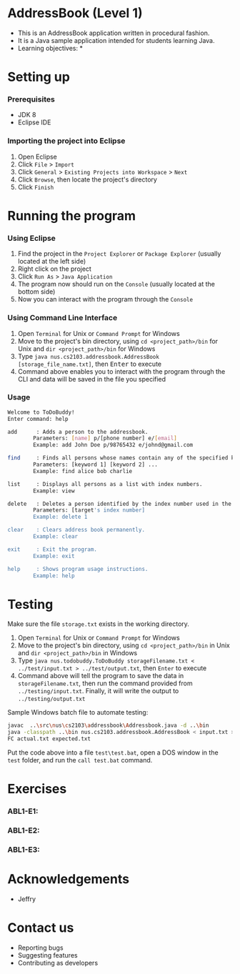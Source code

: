 # AddressBook (Level 1)
* This is an AddressBook application written in procedural fashion.
* It is a Java sample application intended for students learning Java. 
* Learning objectives:
  * 

# Setting up
### Prerequisites
* JDK 8
* Eclipse IDE

### Importing the project into Eclipse
1. Open Eclipse
2. Click `File` > `Import`
3. Click `General` > `Existing Projects into Workspace` > `Next`
4. Click `Browse`, then locate the project's directory
5. Click `Finish`

# Running the program
### Using Eclipse
1. Find the project in the `Project Explorer` or `Package Explorer` (usually located at the left side)
2. Right click on the project
3. Click `Run As` > `Java Application`
4. The program now should run on the `Console` (usually located at the bottom side)
5. Now you can interact with the program through the `Console`

### Using Command Line Interface
1. Open `Terminal` for Unix or `Command Prompt` for Windows
2. Move to the project's bin directory, using `cd <project_path>/bin` for Unix and `dir <project_path>/bin` for Windows
3. Type `java nus.cs2103.addressbook.AddressBook [storage_file_name.txt]`, then <kbd>Enter</kbd> to execute
4. Command above enables you to interact with the program through the CLI and data will be saved in the file you specified

### Usage
```sh
Welcome to ToDoBuddy!
Enter command: help 

add      : Adds a person to the addressbook. 
		Parameters: [name] p/[phone number] e/[email]
	 	Example: add John Doe p/98765432 e/johnd@gmail.com

find     : Finds all persons whose names contain any of the specified keywords (case-sensitive) and displays them as a list with index numbers. 
	 	Parameters: [keyword 1] [keyword 2] ...
	 	Example: find alice bob charlie

list     : Displays all persons as a list with index numbers. 
	 	Example: view 

delete   : Deletes a person identified by the index number used in the last find/list call. 
	 	Parameters: [target's index number] 
	 	Example: delete 1 

clear    : Clears address book permanently.
	 	Example: clear 

exit     : Exit the program.
	 	Example: exit 

help     : Shows program usage instructions. 
	 	Example: help
```

# Testing
Make sure the file `storage.txt` exists in the working directory.

1. Open `Terminal` for Unix or `Command Prompt` for Windows
2. Move to the project's bin directory, using `cd <project_path>/bin` in Unix and `dir <project_path>/bin` in Windows
3. Type `java nus.todobuddy.ToDoBuddy storageFilename.txt < ../test/input.txt > ../test/output.txt`, 
then `Enter` to execute
4. Command above will tell the program to save the data in `storageFilename.txt`, 
then run the command provided from `../testing/input.txt`. Finally, it will write the output to `../testing/output.txt`

Sample Windows batch file to automate testing:
```sh
javac  ..\src\nus\cs2103\addressbook\Addressbook.java -d ..\bin
java -classpath ..\bin nus.cs2103.addressbook.AddressBook < input.txt > actual.txt
FC actual.txt expected.txt
```
Put the code above into a file `test\test.bat`,
open a DOS window in the `test` folder,
and run the `call test.bat` command.

# Exercises

### ABL1-E1: 

### ABL1-E2: 

### ABL1-E3: 

# Acknowledgements
* Jeffry

# Contact us
* Reporting bugs
* Suggesting features
* Contributing as developers